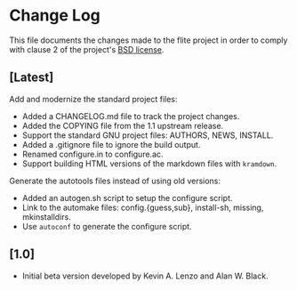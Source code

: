 # Change Log

This file documents the changes made to the flite project in order to comply
with clause 2 of the project's [BSD license](COPYING).

## [Latest]

Add and modernize the standard project files:

  * Added a CHANGELOG.md file to track the project changes.
  * Added the COPYING file from the 1.1 upstream release.
  * Support the standard GNU project files: AUTHORS, NEWS, INSTALL.
  * Added a .gitignore file to ignore the build output.
  * Renamed configure.in to configure.ac.
  * Support building HTML versions of the markdown files with `kramdown`.

Generate the autotools files instead of using old versions:

  * Added an autogen.sh script to setup the configure script.
  * Link to the automake files: config.{guess,sub}, install-sh, missing,
    mkinstalldirs.
  * Use `autoconf` to generate the configure script.

## [1.0]

  * Initial beta version developed by Kevin A. Lenzo and Alan W. Black.
